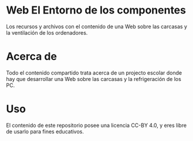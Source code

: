 # Web El Entorno de los componentes
Los recursos y archivos con el contenido de una Web sobre las carcasas y la ventilación de los ordenadores.

# Acerca de
Todo el contenido compartido trata acerca de un projecto escolar donde hay que desarrollar una Web sobre las carcasas y la refrigeración de los PC.

# Uso
El contenido de este repositorio posee una licencia CC-BY 4.0, y eres libre de usarlo para fines educativos.
